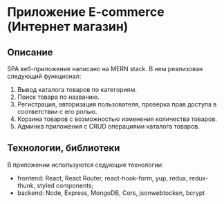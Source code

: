 # Приложение E-commerce (Интернет магазин)

## Описание

SPA веб-приложение написано на MERN stack. В нем реализован следующий функционал:

1. Вывод каталога товаров по категориям.
2. Поиск товара по названию.
3. Регистрация, авторизация пользователя, проверка прав доступа в соответствии с его ролью.
4. Корзина товаров с возможностью изменения количества товаров.
5. Админка приложения с CRUD операциями каталога товаров.

## Технологии, библиотеки

В приложении используются седующие технологии:

- frontend: React, React Router, react-hook-form, yup, redux, redux-thunk, styled components;
- backend: Node, Express, MongoDB, Cors, jsonwebtocken, bcrypt

